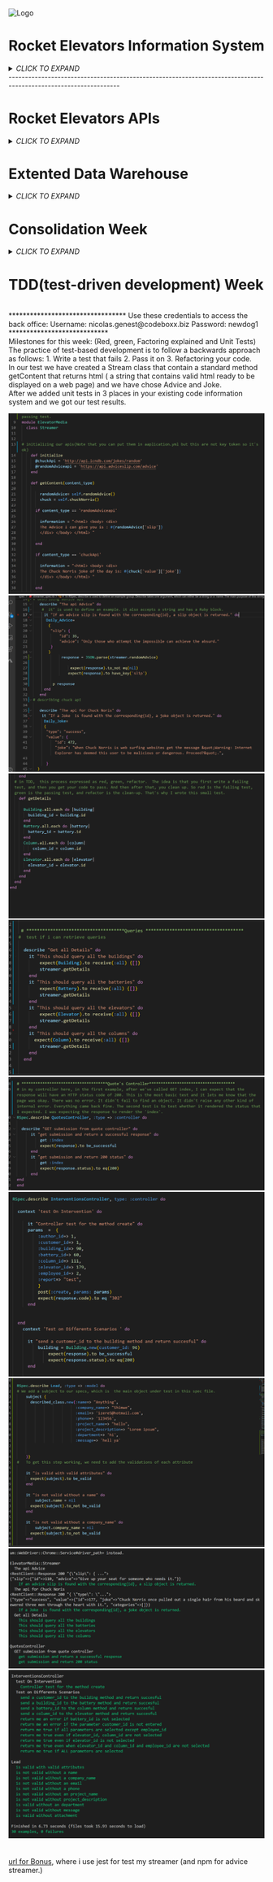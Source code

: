 <img align="center" src="https://rocketelevators-yt.com/assets/RocketElevators_images/clear_logo.png"  alt="Logo" width="850" height="200">


# Rocket Elevators Information System #

<details>
<summary><i>CLICK TO EXPAND</i></summary>


This week converted our static website into a Ruby on Rails application.

The first step was to use the Assett Pipeline to provide the JS, CSS and HTML files needed to run the website. 

We implemented Embeded Ruby Syntax to the HTML code.

We created a database which contained multiple tables :

The employee table is used to assign permissions to access the Backoffice. It is also used to store e-mails and passwords of said employees.

If you want to access the Backoffice use these credentials:

- username: nicolas.genest@codeboxx.biz
- password: newdog1

</br>

![](2021-02-19-19-06-57.png)

</br>

The users table is used to store login information for employees. It also assigns an ID to each one in order to link the tables together.


![](2021-02-19-19-09-22.png)

</br>

In order to create a Backoffice, we first had to implement an authentication process. To achieve this, we used Gem Devise which took care of all the controllers necessary for user creation and user sessions. We then used RailsAdmin that provided us with a Backoffice interface for managing our data, such as the Employee table, the Users table and a Quote table which is used to store all the quote requests made on the website.


![](2021-02-19-19-31-26.png)

</br>

Here is a screenshot of what the list of quotes looks like :

![](2021-02-19-19-30-54.png)

</br>

We then deployed the website to AWS Ubuntu Server using Cloudflare to secure it.

</br>
</br>

The Backoffice was updated to include more data from Mysql as well as adding a Data Warehouse.

![](2021-02-26-17-48-58.png)

</br>

It is now possible to Query the database and show the results in a graph :

![](2021-02-26-17-52-10.png)

</br>

We can also group multiple Graphs at the same time using a Dashboard :

![](2021-02-26-17-53-32.png)

</br>

In order to link the two databases together and to keep them up to date, we had to create tasks :

![](2021-02-26-17-55-30.png)

</details>
----------------------------------------------------------------------------------------------------------------
</br>

# Rocket Elevators APIs #

<details>
<summary><i>CLICK TO EXPAND</i></summary>

**Use these credentials to access the back office:**

- Username: nicolas.genest@codeboxx.biz
- Password: newdog1
---------------------------------------------------------------------------------------------------------------
</br>

<u><b>This week we had to implement APIs to our Rocket Elevators Rails Applications:</u></b>

</br>

First we added the **Twilio** and **Slack** APIs which were pretty similar. We added this code to the *Elevator Model*:

![](2021-03-11-12-17-18.png)

</br>

Next we linked the *Quotes* and *Leads* controller to **Zendesk**:

![](2021-03-11-12-56-02.png)

![](2021-03-11-12-56-45.png)

</br>

Here is what the **Sendgrid** code looks like in the *Leads Controller*:

![](2021-03-11-12-59-13.png)

This is the email that the customer receives when he/she completes the *Contact Form*:

![](2021-03-11-13-06-02.png)

</br>

In order to have *Contact Form Attachment Files* sent to **Dropbox**,(Le login est cmoutlook17@gmail.com password: rocketelevators2021) here is what we added:

![](2021-03-11-13-15-36.png)

</br>

Next comes **IBM Watson Text-to-Speech**. We started by adding an audio player to *Rails Admin* in a new tab called Watson:

![](2021-03-11-13-26-19.png)

Then, we created a method that updates the audio file with Watson reading the text provided, here is the code:

![](2021-03-11-13-51-19.png)

See what the audio player looks like:

![](2021-03-11-13-54-10.png)

</br>

Finally, we implemented **Google Maps** in the *Back Office*. This is the code:

![](2021-03-12-11-08-22.png)

![](2021-03-12-11-09-12.png)

Here is what it looks like on the website:

![](2021-03-12-11-11-36.png)

## BONUS ##

</br>

We added a **Spotify Player** to the *Admin Page*:

![](2021-03-12-17-25-18.png)
![](2021-03-12-17-25-45.png)
![](2021-03-12-17-26-46.png)

</br>

Next, we added a new **Watson** to provide interesting facts about *Star Wars*:

![](2021-03-12-17-28-30.png)
![](2021-03-12-17-29-23.png)
![](2021-03-12-17-30-09.png)

</br>

Finally we tried to add **Weather** to *Google Maps* but this is as far as we got:

![](2021-03-12-22-28-09.png)
</details>


# Extented Data Warehouse #
<details>
<summary><i>CLICK TO EXPAND</i></summary>
<u><b>This week we had to extend our data warehouse with a table named Fact Intervention:</u></b>

![](fact_int.jpg)

</br>

Then we developed a rake task to generate random data into that table.

![](fact_int2.jpg)
</details>

# Consolidation Week #
<details>
<summary><i>CLICK TO EXPAND</i></summary>
<u><b>This week We created  an intervention table and its REST API</u></b> 
</br></br>
</br>
</br>
Use these credentials to access the back office:

Username: nicolas.genest@codeboxx.biz
Password: newdog1
</br>
</br>

<b>Miles Stones for This week are:</b>
1.	A new form to formulate the request
2.	The creation of a new table
3.	Saving the request for intervention in the database
4.	Sending a service ticket to ZenDesk
5.	The addition of an API request that returns new interventions requests

 *For The RestAPI repository please [CLICK HERE](https://github.com/InesIzere/Shimwe-RestAPI).

 1. We have created a Dynamic select dropdown using Rails 5 / AJAX so that selected items can trigger other related to it.
   Note that to access this page a user must be an employee and a user can see in intervention menu only after signed in and verfied with super_admin authentification
   ![](1.png)
   we made sure that when selected a customer,
    ![](3.jpg) 
    only building beclong to that customer  can be shown and dropdown comes, 
    ![](4.PNG)
when selected a battery belong to selected building only column can be shown,
    ![](5.PNG)
wwhen select a column then the elevators can be shown.
    ![](6.PNG)
 
2. To store  data from the form we have created a table(Interverstion in mysql).
   ![](2tableintervention.png).
3. we made sure that we save the last selected only between(battery, columns and elevators)
    ![](7.PNG)
    ![](8.PNG)
    ![](9.PNG)
    ![](10.jpg)

4. Every Time a form is submited, a ZenDesk is sent but with all selected information despite what will be showed in database.
![](12.PNG)
![](13.PNG)

5. For the Api (repository [CLICK HERE](https://github.com/InesIzere/Shimwe-RestAPI)).we have created endpoint for intervetion table.And you can have all the intervention.[url to verify in postman](https://shimwerestapi.azurewebsites.net/api/interventions/).</br>
 ![](14.PNG)
   GET for Returns all fields of all Service Request records that do not have a start date and are in "Pending" status.[url to verify in postman](https://shimwerestapi.azurewebsites.net/api/interventions/pending).</br>

![](15.PNG) 
  PUT for Changing the status of the intervention(example intervention 3) request to "InProgress" and add a start date and time (Timestamp).
  [url to verify in postman](https://shimwerestapi.azurewebsites.net/api/interventions/StartDate/3).</br>
  ![](16.PNG) 
  PUT for Changing the status (example of intervention 1) of the request for action to "Completed" and add an end date and time (Timestamp).[url to verify in postman](https://shimwerestapi.azurewebsites.net/api/interventions/EndDate/1).</br>
  ![](17.PNG) 
  For other specification please check my restapi url in postman. https://shimwerestapi.azurewebsites.net/api/interventions
</details>

# TDD(test-driven development) Week #
<!-- <details> -->
</br>
*********************************
Use these credentials to access the back office:
Username: nicolas.genest@codeboxx.biz
Password: newdog1
****************************
</br>
Milestones for this week:
(Red, green, Factoring explained and Unit Tests)
</br>
The practice of test-based development is to follow a backwards approach as follows:
1.	Write a test that fails
2.	Pass it on
3.	Refactoring your code.
</br>
In our test we have created a Stream class that contain a standard method getContent that returns html ( a string that contains valid html ready to be displayed on a web page) and we have chose Advice and Joke.
</br>
After we added unit tests in 3 places in your existing code information system and we got our test results.


![](streamer1.PNG) 
![](streamer2.PNG) 
![](streamer3.PNG) 
![](streamer4.PNG) 
![](streamer5.PNG) 
![](streamer6.PNG) 
![](streamer7.PNG) 
![](streamer8.PNG) 
![](streamer9.PNG) 
</br>
</br>
</br>
[url for Bonus](https://github.com/InesIzere/Streamer), where i use jest for test my streamer (and npm for advice streamer.)
<!-- </details> -->

   











